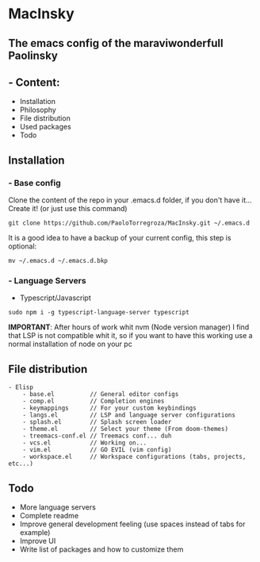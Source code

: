 # MacInsky
## The emacs config of the maraviwonderfull Paolinsky

## - Content:

 - Installation
 - Philosophy
 - File distribution
 - Used packages
 - Todo


## Installation

### - Base config

Clone the content of the repo in your .emacs.d folder, if you don't have it... Create it! (or just use this command)

```
git clone https://github.com/PaoloTorregroza/MacInsky.git ~/.emacs.d
```

It is a good idea to have a backup of your current config, this step is optional:

```
mv ~/.emacs.d ~/.emacs.d.bkp
```

### - Language Servers

 - Typescript/Javascript

 ```
 sudo npm i -g typescript-language-server typescript
 ```

**IMPORTANT**: After hours of work whit nvm (Node version manager) I find that LSP is not compatible whit it, so if you want to have this working use a normal installation of node on your pc

## File distribution

	- Elisp
		- base.el          // General editor configs
		- comp.el          // Completion engines
		- keymappings      // For your custom keybindings
		- langs.el         // LSP and language server configurations
		- splash.el        // Splash screen loader
		- theme.el         // Select your theme (From doom-themes)
		- treemacs-conf.el // Treemacs conf... duh
		- vcs.el           // Working on...
		- vim.el           // GO EVIL (vim config)
		- workspace.el     // Workspace configurations (tabs, projects, etc...)


## Todo

 - More language servers
 - Complete readme
 - Improve general development feeling (use spaces instead of tabs for example)
 - Improve UI
 - Write list of packages and how to customize them
